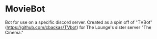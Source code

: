 # MovieBot

Bot for use on a specific discord server. Created as a spin off of "TVBot" (https://github.com/cbackas/TVbot) for The Lounge's sister server "The Cinema."
